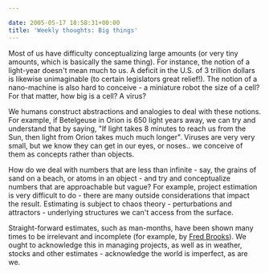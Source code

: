 ```yaml
---

date: 2005-05-17 18:58:31+00:00
title: 'Weekly thoughts: Big things'
---
```


Most of us have difficulty conceptualizing large amounts (or very tiny amounts, which is basically the same thing).  For instance, the notion of a light-year doesn't mean much to us.  A deficit in the U.S. of 3 trillion dollars is likewise unimaginable (to certain legislators great relief!).  The notion of a nano-machine is also hard to conceive - a miniature robot the size of a cell?  For that matter, how big is a cell?  A virus?

We humans construct abstractions and analogies to deal with these notions.  For example, if Betelgeuse in Orion is 650 light years away, we can try and understand that by saying, "If light takes 8 minutes to reach us from the Sun, then light from Orion takes much much longer".  Viruses are very very small, but we know they can get in our eyes, or noses.. we conceive of them as concepts rather than objects.

How do we deal with numbers that are less than infinite - say, the grains of sand on a beach, or atoms in an object - and try and conceptualize numbers that are approachable but vague?  For example, project estimation is very difficult to do - there are many outside considerations that impact the result.  Estimating is subject to chaos theory - perturbations and attractors - underlying structures we can't access from the surface.

Straight-forward estimates, such as man-months, have been shown many times to be irrelevant and incomplete (for example, by [Fred Brooks](http://www.amazon.com/exec/obidos/tg/detail/-/0201835959/104-4894965-4282324?v=glance)).  We ought to acknowledge this in managing projects, as well as in weather, stocks and other estimates - acknowledge the world is imperfect, as are we.

